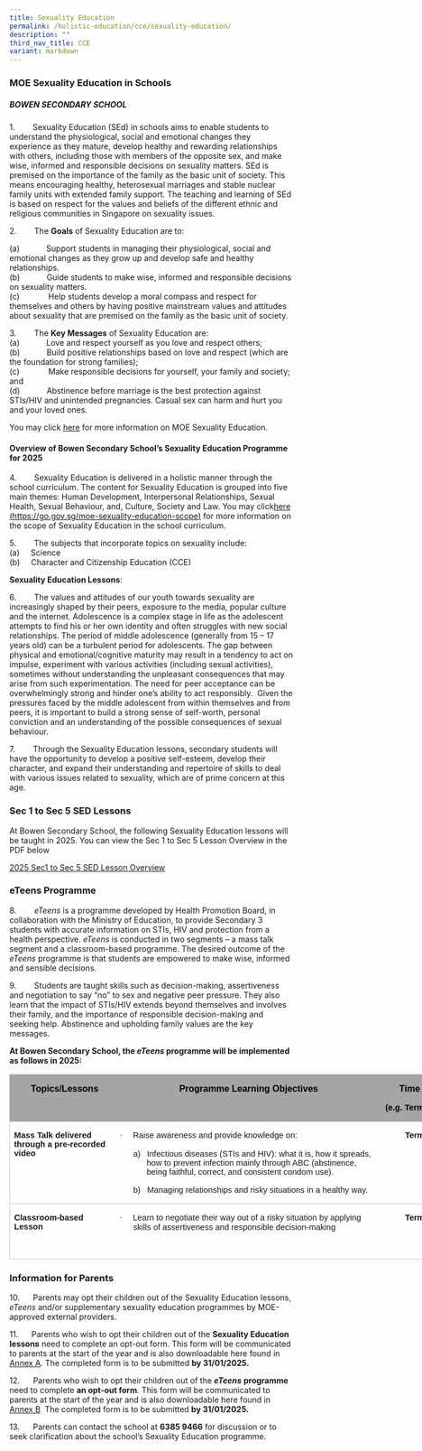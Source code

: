 ```yaml
---
title: Sexuality Education
permalink: /holistic-education/cce/sexuality-education/
description: ""
third_nav_title: CCE
variant: markdown
---
```

### MOE Sexuality Education in Schools

##### BOWEN SECONDARY SCHOOL

1.&nbsp;&nbsp;&nbsp;&nbsp;&nbsp;&nbsp;&nbsp; Sexuality Education (SEd) in schools aims to enable students to understand the physiological, social and emotional changes they experience as they mature, develop healthy and rewarding relationships with others, including those with members of the opposite sex, and make wise, informed and responsible decisions on sexuality matters. SEd is premised on the importance of the family as the basic unit of society. This means encouraging healthy, heterosexual marriages and stable nuclear family units with extended family support. The teaching and learning of SEd is based on respect for the values and beliefs of the different ethnic and religious communities in Singapore on sexuality issues.

2.&nbsp;&nbsp;&nbsp;&nbsp;&nbsp;&nbsp;&nbsp; The **Goals** of Sexuality Education are to:

(a)&nbsp;&nbsp;&nbsp;&nbsp;&nbsp;&nbsp;&nbsp;&nbsp;&nbsp;&nbsp;&nbsp; Support students in managing their physiological, social and emotional changes as they grow up and develop safe and healthy relationships.<br>
(b)&nbsp;&nbsp;&nbsp;&nbsp;&nbsp;&nbsp;&nbsp;&nbsp;&nbsp;&nbsp;&nbsp; Guide students to make wise, informed and responsible decisions on sexuality matters.<br>
(c)&nbsp;&nbsp;&nbsp;&nbsp;&nbsp;&nbsp;&nbsp;&nbsp;&nbsp;&nbsp;&nbsp;&nbsp; Help students develop a moral compass and respect for themselves and others by having positive mainstream values and attitudes about sexuality that are premised on the family as the basic unit of society.<br>

3.&nbsp;&nbsp;&nbsp;&nbsp;&nbsp;&nbsp;&nbsp; The **Key Messages** of Sexuality Education are:<br>
(a)&nbsp;&nbsp;&nbsp;&nbsp;&nbsp;&nbsp;&nbsp;&nbsp;&nbsp;&nbsp;&nbsp; Love and respect yourself as you love and respect others;<br>
(b)&nbsp;&nbsp;&nbsp;&nbsp;&nbsp;&nbsp;&nbsp;&nbsp;&nbsp;&nbsp;&nbsp; Build positive relationships based on love and respect (which are the foundation for strong families);<br>
(c)&nbsp;&nbsp;&nbsp;&nbsp;&nbsp;&nbsp;&nbsp;&nbsp;&nbsp;&nbsp;&nbsp;&nbsp; Make responsible decisions for yourself, your family and society; and<br>
(d)&nbsp;&nbsp;&nbsp;&nbsp;&nbsp;&nbsp;&nbsp;&nbsp;&nbsp;&nbsp;&nbsp; Abstinence before marriage is the best protection against STIs/HIV and unintended pregnancies. Casual sex can harm and hurt you and your loved ones. <br>

You may click [here](https://go.gov.sg/moe-sexuality-education) for more information on MOE Sexuality Education. <br>

#### Overview of Bowen Secondary School’s Sexuality Education Programme for 2025

4.&nbsp;&nbsp;&nbsp;&nbsp;&nbsp;&nbsp;&nbsp; Sexuality Education is delivered in a holistic manner through the school curriculum. The content for Sexuality Education is grouped into five main themes: Human Development, Interpersonal Relationships, Sexual Health, Sexual Behaviour, and, Culture, Society and Law. You may click[here (https://go.gov.sg/moe-sexuality-education-scope)](https://go.gov.sg/moe-sexuality-education-scope) for more information on the scope of Sexuality Education in the school curriculum.

5.&nbsp;&nbsp;&nbsp;&nbsp;&nbsp;&nbsp;&nbsp; The subjects that incorporate topics on sexuality include:<br>
(a)&nbsp;&nbsp;&nbsp;&nbsp; Science<br>
(b)&nbsp;&nbsp;&nbsp;&nbsp; Character and Citizenship Education (CCE)

**Sexuality Education Lessons**:

6.&nbsp;&nbsp;&nbsp;&nbsp;&nbsp;&nbsp;&nbsp; The values and attitudes of our youth towards sexuality are increasingly shaped by their peers, exposure to the media, popular culture and the internet. Adolescence is a complex stage in life as the adolescent attempts to find his or her own identity and often struggles with new social relationships. The period of middle adolescence (generally from 15 – 17 years old) can be a turbulent period for adolescents. The gap between physical and emotional/cognitive maturity may result in a tendency to act on impulse, experiment with various activities (including sexual activities), sometimes without understanding the unpleasant consequences that may arise from such experimentation. The need for peer acceptance can be overwhelmingly strong and hinder one’s ability to act responsibly.&nbsp; Given the pressures faced by the middle adolescent from within themselves and from peers, it is important to build a strong sense of self-worth, personal conviction and an understanding of the possible consequences of sexual behaviour.

7.&nbsp;&nbsp;&nbsp;&nbsp;&nbsp;&nbsp;&nbsp; Through the Sexuality Education lessons, secondary students will have the opportunity to develop a positive self-esteem, develop their character, and expand their understanding and repertoire of skills to deal with various issues related to sexuality, which are of prime concern at this age.


### Sec 1 to Sec 5 SED Lessons
	
At Bowen Secondary School, the following Sexuality Education lessons will be taught in 2025. You can view the Sec 1 to Sec 5 Lesson Overview in the PDF below

[2025 Sec1 to Sec 5 SED Lesson Overview](/files/Holistic%20Education/CCE/SED/SED_S1_to_S5_Lessons_2025.pdf)



### eTeens Programme

8.&nbsp;&nbsp;&nbsp;&nbsp;&nbsp;&nbsp;&nbsp; _eTeens_ is a programme developed by Health Promotion Board, in collaboration with the Ministry of Education, to provide Secondary 3 students with accurate information on STIs, HIV and protection from a health perspective. _eTeens_ is conducted in two segments – a mass talk segment and a classroom-based programme. The desired outcome of the _eTeens_ programme is that students are empowered to make wise, informed and sensible decisions.

9.&nbsp;&nbsp;&nbsp;&nbsp;&nbsp;&nbsp;&nbsp; Students are taught skills such as decision-making, assertiveness and negotiation to say “no” to sex and negative peer pressure. They also learn that the impact of STIs/HIV extends beyond themselves and involves their family, and the importance of responsible decision-making and seeking help. Abstinence and upholding family values are the key messages.

**At Bowen Secondary School, the _eTeens_ programme will be implemented as follows in 2025:**


<table style="width:614.25pt;border-collapse:collapse;border:none;
 mso-border-alt:solid #C9C9C9 .5pt;mso-border-themecolor:accent3;mso-border-themetint:
 153;mso-yfti-tbllook:480;mso-padding-alt:0cm 5.4pt 0cm 5.4pt" width="819" cellpadding="0" cellspacing="0" border="1" class="MsoTable15List4Accent3"><tbody><tr style="mso-yfti-irow:-1;mso-yfti-firstrow:yes;mso-yfti-lastfirstrow:yes;
  height:30.8pt"><td style="width:133.0pt;border:solid #A5A5A5 1.0pt;
  mso-border-themecolor:accent3;border-right:none;mso-border-top-alt:solid #A5A5A5 .5pt;
  mso-border-top-themecolor:accent3;mso-border-left-alt:solid #A5A5A5 .5pt;
  mso-border-left-themecolor:accent3;mso-border-bottom-alt:solid #A5A5A5 .5pt;
  mso-border-bottom-themecolor:accent3;background:#A5A5A5;mso-background-themecolor:
  accent3;padding:0cm 5.4pt 0cm 5.4pt;height:30.8pt" valign="top" width="177"><p style="margin-left:4.95pt;text-align:center;
  mso-yfti-cnfc:5" align="center" class="MsoNormal"><b><span style="font-family:&quot;Arial&quot;,sans-serif;
  color:black" lang="EN-GB">Topics/Lessons</span></b><span style="font-family:
  &quot;Arial&quot;,sans-serif;color:black;mso-bidi-font-weight:bold" lang="EN-GB"></span></p></td><td style="width:361.45pt;border-top:solid #A5A5A5 1.0pt;
  mso-border-top-themecolor:accent3;border-left:none;border-bottom:solid #A5A5A5 1.0pt;
  mso-border-bottom-themecolor:accent3;border-right:none;mso-border-top-alt:
  solid #A5A5A5 .5pt;mso-border-top-themecolor:accent3;mso-border-bottom-alt:
  solid #A5A5A5 .5pt;mso-border-bottom-themecolor:accent3;background:#A5A5A5;
  mso-background-themecolor:accent3;padding:0cm 5.4pt 0cm 5.4pt;height:30.8pt" valign="top" width="482"><p style="margin-left:4.95pt;text-align:center;
  mso-yfti-cnfc:17" align="center" class="MsoNormal"><b><span style="font-family:&quot;Arial&quot;,sans-serif;
  color:black" lang="EN-GB">Programme Learning Objectives</span></b><span style="font-family:&quot;Arial&quot;,sans-serif;color:black;mso-bidi-font-weight:bold" lang="EN-GB"></span></p></td><td style="width:119.8pt;border:solid #A5A5A5 1.0pt;
  mso-border-themecolor:accent3;border-left:none;mso-border-top-alt:solid #A5A5A5 .5pt;
  mso-border-top-themecolor:accent3;mso-border-bottom-alt:solid #A5A5A5 .5pt;
  mso-border-bottom-themecolor:accent3;mso-border-right-alt:solid #A5A5A5 .5pt;
  mso-border-right-themecolor:accent3;background:#A5A5A5;mso-background-themecolor:
  accent3;padding:0cm 5.4pt 0cm 5.4pt;height:30.8pt" valign="top" width="160"><p style="margin-right:-1.95pt;text-align:center;
  tab-stops:96.6pt 411.8pt 447.3pt 454.4pt;mso-yfti-cnfc:9" align="center" class="MsoNormal"><b><span style="font-family:&quot;Arial&quot;,sans-serif;color:black" lang="EN-GB">Time Period</span></b><span style="font-family:&quot;Arial&quot;,sans-serif;color:black;mso-bidi-font-weight:
  bold" lang="EN-GB"></span></p><p style="margin-right:-1.95pt;text-align:center;
  tab-stops:96.6pt 411.8pt 447.3pt 454.4pt;mso-yfti-cnfc:9" align="center" class="MsoNormal"><b><span style="font-size:11.0pt;font-family:&quot;Arial&quot;,sans-serif;color:black" lang="EN-GB">(e.g. Term 3 Week 9)</span></b><span style="font-family:&quot;Arial&quot;,sans-serif;
  color:black;background:yellow;mso-highlight:yellow;mso-bidi-font-weight:bold" lang="EN-GB"></span></p></td></tr><tr style="mso-yfti-irow:0"><td style="width:133.0pt;border-top:none;border-left:
  solid #C9C9C9 1.0pt;mso-border-left-themecolor:accent3;mso-border-left-themetint:
  153;border-bottom:solid #C9C9C9 1.0pt;mso-border-bottom-themecolor:accent3;
  mso-border-bottom-themetint:153;border-right:none;mso-border-top-alt:solid #C9C9C9 .5pt;
  mso-border-top-themecolor:accent3;mso-border-top-themetint:153;mso-border-top-alt:
  solid #C9C9C9 .5pt;mso-border-top-themecolor:accent3;mso-border-top-themetint:
  153;mso-border-left-alt:solid #C9C9C9 .5pt;mso-border-left-themecolor:accent3;
  mso-border-left-themetint:153;mso-border-bottom-alt:solid #C9C9C9 .5pt;
  mso-border-bottom-themecolor:accent3;mso-border-bottom-themetint:153;
  padding:0cm 5.4pt 0cm 5.4pt" valign="top" width="177"><p style="mso-yfti-cnfc:68" class="MsoNormal"><b><span style="font-size:11.0pt;font-family:&quot;Arial&quot;,sans-serif" lang="EN-GB">Mass Talk delivered through a pre-recorded video</span></b></p></td><td style="width:361.45pt;border:none;border-bottom:
  solid #C9C9C9 1.0pt;mso-border-bottom-themecolor:accent3;mso-border-bottom-themetint:
  153;mso-border-top-alt:solid #C9C9C9 .5pt;mso-border-top-themecolor:accent3;
  mso-border-top-themetint:153;mso-border-top-alt:solid #C9C9C9 .5pt;
  mso-border-top-themecolor:accent3;mso-border-top-themetint:153;mso-border-bottom-alt:
  solid #C9C9C9 .5pt;mso-border-bottom-themecolor:accent3;mso-border-bottom-themetint:
  153;padding:0cm 5.4pt 0cm 5.4pt" valign="top" width="482"><p style="margin-left:18.0pt;text-align:justify;text-justify:
  inter-ideograph;text-indent:-18.0pt;mso-list:l1 level1 lfo1;tab-stops:list 18.0pt;
  mso-layout-grid-align:none;text-autospace:none;mso-yfti-cnfc:80" class="MsoNormal"><span style="font-size:11.0pt;font-family:Symbol;mso-fareast-font-family:
  Symbol;mso-bidi-font-family:Symbol" lang="EN-GB"><span style="mso-list:Ignore">·<span style="font:7.0pt &quot;Times New Roman&quot;">&nbsp;&nbsp;&nbsp;&nbsp;&nbsp;&nbsp;&nbsp; </span></span></span><span style="font-size:11.0pt;
  font-family:&quot;Arial&quot;,sans-serif" lang="EN-GB">Raise awareness and provide knowledge on:</span></p><p style="margin-top:0cm;margin-right:0cm;margin-bottom:5.0pt;
  margin-left:36.0pt;text-indent:-18.0pt;mso-list:l2 level1 lfo3;mso-yfti-cnfc:
  80" class="pf1"><span class="cf01"><span style="font-size:11.0pt;
  font-family:&quot;Arial&quot;,sans-serif;mso-fareast-font-family:Arial"><span style="mso-list:Ignore">a)<span style="font:7.0pt &quot;Times New Roman&quot;">&nbsp;&nbsp;&nbsp;&nbsp; </span></span></span></span><span class="cf01"><span style="font-size:11.0pt;font-family:&quot;Arial&quot;,sans-serif">Infectious diseases (STIs and HIV): what it is, how it spreads, how to prevent infection mainly through ABC (abstinence, being faithful, correct, and consistent condom use).</span></span></p><p style="margin-left:36.0pt;text-align:justify;text-justify:inter-ideograph;
  text-indent:-18.0pt;mso-list:l2 level1 lfo3;mso-layout-grid-align:none;
  text-autospace:none;mso-yfti-cnfc:80" class="pf1"><span style="font-size:11.0pt;font-family:&quot;Arial&quot;,sans-serif;mso-fareast-font-family:
  Arial"><span style="mso-list:Ignore">b)<span style="font:7.0pt &quot;Times New Roman&quot;">&nbsp;&nbsp;&nbsp;&nbsp; </span></span></span><span class="cf01"><span style="font-size:11.0pt;
  font-family:&quot;Arial&quot;,sans-serif">Managing relationships and risky situations in a healthy way.</span></span><span style="font-size:11.0pt;font-family:
  &quot;Arial&quot;,sans-serif"></span></p></td><td style="width:119.8pt;border-top:none;border-left:
  none;border-bottom:solid #C9C9C9 1.0pt;mso-border-bottom-themecolor:accent3;
  mso-border-bottom-themetint:153;border-right:solid #C9C9C9 1.0pt;mso-border-right-themecolor:
  accent3;mso-border-right-themetint:153;mso-border-top-alt:solid #C9C9C9 .5pt;
  mso-border-top-themecolor:accent3;mso-border-top-themetint:153;mso-border-top-alt:
  solid #C9C9C9 .5pt;mso-border-top-themecolor:accent3;mso-border-top-themetint:
  153;mso-border-bottom-alt:solid #C9C9C9 .5pt;mso-border-bottom-themecolor:
  accent3;mso-border-bottom-themetint:153;mso-border-right-alt:solid #C9C9C9 .5pt;
  mso-border-right-themecolor:accent3;mso-border-right-themetint:153;
  padding:0cm 5.4pt 0cm 5.4pt" valign="top" width="160"><p style="margin-right:-5.4pt;text-align:center;
  tab-stops:63.0pt 411.8pt 447.3pt 454.4pt;mso-yfti-cnfc:72" align="center" class="MsoNormal"><b><span style="font-size:11.0pt;mso-bidi-font-size:10.0pt;font-family:
  &quot;Arial&quot;,sans-serif;letter-spacing:-.1pt;mso-fareast-language:EN-GB" lang="EN-GB">Terms 1 - 3</span></b><b style="mso-bidi-font-weight:normal"><span style="font-size:11.0pt;font-family:&quot;Arial&quot;,sans-serif;background:yellow;
  mso-highlight:yellow" lang="EN-GB"></span></b></p></td></tr><tr style="mso-yfti-irow:1;mso-yfti-lastrow:yes"><td style="width:133.0pt;border-top:none;border-left:
  solid #C9C9C9 1.0pt;mso-border-left-themecolor:accent3;mso-border-left-themetint:
  153;border-bottom:solid #C9C9C9 1.0pt;mso-border-bottom-themecolor:accent3;
  mso-border-bottom-themetint:153;border-right:none;mso-border-top-alt:double #C9C9C9 1.5pt;
  mso-border-top-themecolor:accent3;mso-border-top-themetint:153;mso-border-top-alt:
  double #C9C9C9 1.5pt;mso-border-top-themecolor:accent3;mso-border-top-themetint:
  153;mso-border-left-alt:solid #C9C9C9 .5pt;mso-border-left-themecolor:accent3;
  mso-border-left-themetint:153;mso-border-bottom-alt:solid #C9C9C9 .5pt;
  mso-border-bottom-themecolor:accent3;mso-border-bottom-themetint:153;
  padding:0cm 5.4pt 0cm 5.4pt" valign="top" width="177"><p style="mso-yfti-cnfc:6" class="MsoNormal"><b><span style="font-size:11.0pt;font-family:&quot;Arial&quot;,sans-serif" lang="EN-GB">Classroom-based Lesson</span></b></p></td><td style="width:361.45pt;border:none;border-bottom:
  solid #C9C9C9 1.0pt;mso-border-bottom-themecolor:accent3;mso-border-bottom-themetint:
  153;mso-border-top-alt:double #C9C9C9 1.5pt;mso-border-top-themecolor:accent3;
  mso-border-top-themetint:153;mso-border-top-alt:double #C9C9C9 1.5pt;
  mso-border-top-themecolor:accent3;mso-border-top-themetint:153;mso-border-bottom-alt:
  solid #C9C9C9 .5pt;mso-border-bottom-themecolor:accent3;mso-border-bottom-themetint:
  153;padding:0cm 5.4pt 0cm 5.4pt" valign="top" width="482"><p style="margin-left:18.0pt;text-indent:-18.0pt;mso-list:
  l0 level1 lfo2;tab-stops:list 18.0pt;mso-yfti-cnfc:18" class="MsoNormal"><span style="font-size:11.0pt;font-family:Symbol;mso-fareast-font-family:
  Symbol;mso-bidi-font-family:Symbol" lang="EN-GB"><span style="mso-list:Ignore">·<span style="font:7.0pt &quot;Times New Roman&quot;">&nbsp;&nbsp;&nbsp;&nbsp;&nbsp;&nbsp;&nbsp; </span></span></span><span style="font-size:11.0pt;
  font-family:&quot;Arial&quot;,sans-serif" lang="EN-GB">Learn to negotiate their way out of a risky situation by applying skills of assertiveness and responsible decision-making</span></p><p style="margin-left:18.0pt;mso-yfti-cnfc:18" class="MsoNormal"><b><span style="font-size:11.0pt;font-family:&quot;Arial&quot;,sans-serif" lang="EN-GB">&nbsp;</span></b></p></td><td style="width:119.8pt;border-top:none;border-left:
  none;border-bottom:solid #C9C9C9 1.0pt;mso-border-bottom-themecolor:accent3;
  mso-border-bottom-themetint:153;border-right:solid #C9C9C9 1.0pt;mso-border-right-themecolor:
  accent3;mso-border-right-themetint:153;mso-border-top-alt:double #C9C9C9 1.5pt;
  mso-border-top-themecolor:accent3;mso-border-top-themetint:153;mso-border-top-alt:
  double #C9C9C9 1.5pt;mso-border-top-themecolor:accent3;mso-border-top-themetint:
  153;mso-border-bottom-alt:solid #C9C9C9 .5pt;mso-border-bottom-themecolor:
  accent3;mso-border-bottom-themetint:153;mso-border-right-alt:solid #C9C9C9 .5pt;
  mso-border-right-themecolor:accent3;mso-border-right-themetint:153;
  padding:0cm 5.4pt 0cm 5.4pt" valign="top" width="160"><p style="margin-right:-5.4pt;text-align:center;
  tab-stops:63.0pt 411.8pt 447.3pt 454.4pt;mso-yfti-cnfc:10" align="center" class="MsoNormal"><b><span style="font-size:11.0pt;mso-bidi-font-size:10.0pt;font-family:
  &quot;Arial&quot;,sans-serif;letter-spacing:-.1pt;mso-fareast-language:EN-GB" lang="EN-GB">Terms 1 - 3</span></b><b style="mso-bidi-font-weight:normal"><span style="font-size:11.0pt;font-family:&quot;Arial&quot;,sans-serif;background:yellow;
  mso-highlight:yellow" lang="EN-GB"></span></b></p></td></tr></tbody></table>

### Information for Parents
10.&nbsp;&nbsp;&nbsp;&nbsp;&nbsp; Parents may opt their children out of the Sexuality Education lessons, _eTeens_ and/or supplementary sexuality education programmes by MOE-approved external providers.

11.&nbsp;&nbsp;&nbsp;&nbsp;&nbsp; Parents who wish to opt their children out of the **Sexuality Education lessons** need to complete an opt-out form. This form will be communicated to parents at the start of the year and is also downloadable here found in [Annex A](/files/Holistic%20Education/CCE/SED/Annex_A_SEd_Parent_Opt_Out_Form_2025.pdf). The completed form is to be submitted **by 31/01/2025.**

12.&nbsp;&nbsp;&nbsp;&nbsp;&nbsp; Parents who wish to opt their children out of the **_eTeens_** **programme** need to complete **an opt-out form**. This form will be communicated to parents at the start of the year and is also downloadable here found in [Annex B](/files/Holistic%20Education/CCE/SED/Annex_B_eTeens_Parents_Opt_out_Form_2025.pdf) &nbsp;The completed form is to be submitted **by 31/01/2025.**

13.&nbsp;&nbsp;&nbsp;&nbsp;&nbsp; Parents can contact the school at **6385 9466** for discussion or to seek clarification about the school’s Sexuality Education programme.